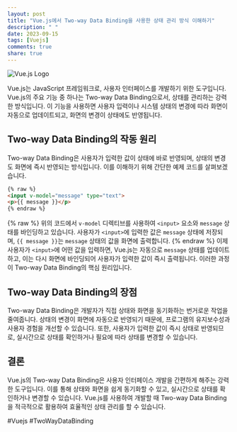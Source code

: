 ```yaml
---
layout: post
title: "Vue.js에서 Two-way Data Binding을 사용한 상태 관리 방식 이해하기"
description: " "
date: 2023-09-15
tags: [Vuejs]
comments: true
share: true
---
```


![Vue.js Logo](https://vuejs.org/images/logo.png)

Vue.js는 JavaScript 프레임워크로, 사용자 인터페이스를 개발하기 위한 도구입니다. Vue.js의 주요 기능 중 하나는 Two-way Data Binding으로서, 상태를 관리하는 강력한 방식입니다. 이 기능을 사용하면 사용자 입력이나 시스템 상태의 변경에 따라 화면이 자동으로 업데이트되고, 화면의 변경이 상태에도 반영됩니다.

## Two-way Data Binding의 작동 원리

Two-way Data Binding은 사용자가 입력한 값이 상태에 바로 반영되며, 상태의 변경도 화면에 즉시 반영되는 방식입니다. 이를 이해하기 위해 간단한 예제 코드를 살펴보겠습니다.

```html
{% raw %}
<input v-model="message" type="text">
<p>{{ message }}</p>
{% endraw %}
```
{% raw %}
위의 코드에서 `v-model` 디렉티브를 사용하여 `<input>` 요소와 `message` 상태를 바인딩하고 있습니다. 사용자가 `<input>`에 입력한 값은 `message` 상태에 저장되며, `{{ message }}`는 `message` 상태의 값을 화면에 출력합니다.
{% endraw %}
이제 사용자가 `<input>`에 어떤 값을 입력하면, Vue.js는 자동으로 `message` 상태를 업데이트하고, 이는 다시 화면에 바인딩되어 사용자가 입력한 값이 즉시 출력됩니다. 이러한 과정이 Two-way Data Binding의 핵심 원리입니다.

## Two-way Data Binding의 장점

Two-way Data Binding은 개발자가 직접 상태와 화면을 동기화하는 번거로운 작업을 줄여줍니다. 상태의 변경이 화면에 자동으로 반영되기 때문에, 프로그램의 유지보수성과 사용자 경험을 개선할 수 있습니다. 또한, 사용자가 입력한 값이 즉시 상태로 반영되므로, 실시간으로 상태를 확인하거나 필요에 따라 상태를 변경할 수 있습니다.

## 결론

Vue.js의 Two-way Data Binding은 사용자 인터페이스 개발을 간편하게 해주는 강력한 도구입니다. 이를 통해 상태와 화면을 쉽게 동기화할 수 있고, 실시간으로 상태를 확인하거나 변경할 수 있습니다. Vue.js를 사용하여 개발할 때 Two-way Data Binding을 적극적으로 활용하여 효율적인 상태 관리를 할 수 있습니다.

#Vuejs #TwoWayDataBinding